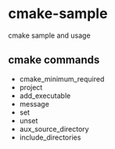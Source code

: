 # cmake-sample
cmake sample and usage

## cmake commands
* cmake_minimum_required
* project
* add_executable
* message
* set
* unset
* aux_source_directory
* include_directories
